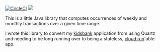 
[![CircleCI](https://circleci.com/gh/itzg/transactions-calculator.svg?style=svg)](https://circleci.com/gh/itzg/transactions-calculator)
[![](https://jitpack.io/v/itzg/transactions-calculator.svg)](https://jitpack.io/#itzg/transactions-calculator)

This is a little Java library that computes occurrences of weekly and monthly transactions over a given time range.

I wrote this library to convert my [kidsbank](https://github.com/itzg/kidsbank-js/) application from using Quartz and needing to be long running over to being a stateless, [cloud run](https://cloud.google.com/run/)'able app.